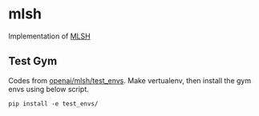 # mlsh
Implementation of [MLSH](https://arxiv.org/pdf/1710.09767.pdf)

## Test Gym
Codes from [openai/mlsh/test_envs](https://github.com/openai/mlsh/tree/master/test_envs).
Make vertualenv, then install the gym envs using below script.
```
pip install -e test_envs/
```
